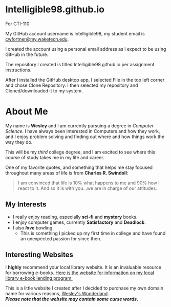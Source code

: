 # Intelligible98.github.io
For CTI-110

My GitHub account username is Intelligible98, my student email is cwfortner@my.waketech.edu. 

I created the account using a personal email address as I expect to be using GitHub in the future.

The repository I created is titled Intelligible98.github.io per assignment instructions.

After I installed the GitHub desktop app, I selected File in the top left corner and chose Clone Repository. I then selected my repository and Cloned/downloaded it to my system.

# About Me
My name is **Wesley** and I am currently pursuing a degree in _Computer Science_. 
I have always been interested in Computers and how they work, and I enjoy problem solving and finding out where and how things work the way they do.

This will be my _third_ college degree, and I am excited to see where this course of study takes me in my life and career.

One of my favorite quotes, and something that helps me stay focused throughout many areas of life is from **Charles R. Swindoll**:
>I am convinced that life is 10% what happens to me and 90% how I react to it. And so it is with you...we are in charge of our attitudes.

## My Interests
* I really enjoy reading, especially **sci-fi** and **mystery** books.
* I enjoy computer games, currently **Satisfactory** and **Deadlock**.
* I also **_love_** bowling.
  * This is something I picked up my first time in college and have found an unexpected passion for since then.

## Interesting Websites
I **highly** recommend your local library website. It is an invaluable resource for borrowing e-books. [Here is the website for information on my local library e-book lending program.](https://www.wake.gov/departments-government/libraries/e-books-downloads) 

This is a little website I created after I decided to purchase my own domain name for various reasons, [Wesley's Wonderland](https://wesleyswonderland.com/).  
**_Please note that the website may contain some curse words._**
